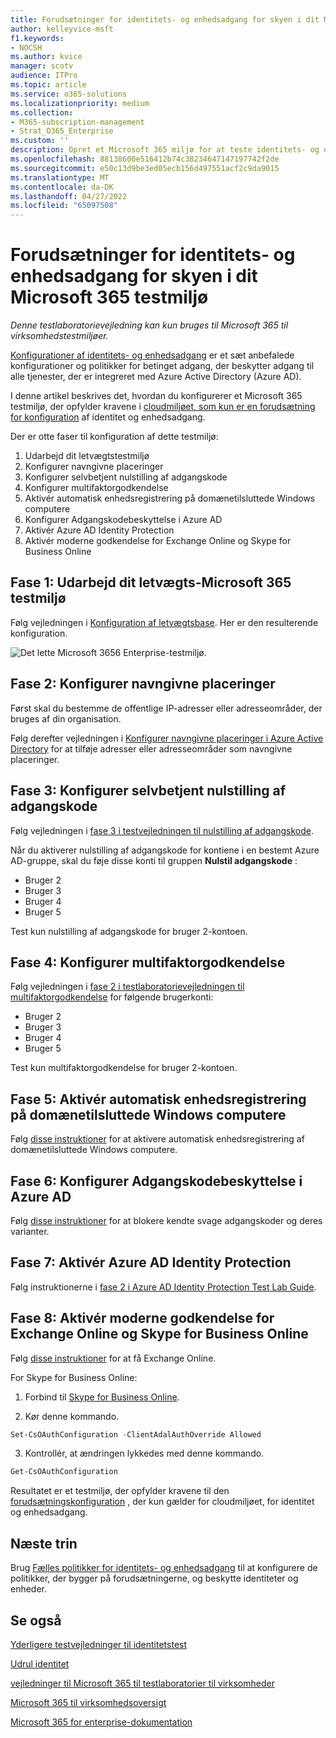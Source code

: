 ```yaml
---
title: Forudsætninger for identitets- og enhedsadgang for skyen i dit Microsoft 365 testmiljø
author: kelleyvice-msft
f1.keywords:
- NOCSH
ms.author: kvice
manager: scotv
audience: ITPro
ms.topic: article
ms.service: o365-solutions
ms.localizationpriority: medium
ms.collection:
- M365-subscription-management
- Strat_O365_Enterprise
ms.custom: ''
description: Opret et Microsoft 365 miljø for at teste identitets- og enhedsadgang med forudsætningerne for godkendelse kun i skyen.
ms.openlocfilehash: 88138600e516412b74c38234647147197742f2de
ms.sourcegitcommit: e50c13d9be3ed05ecb156d497551acf2c9da9015
ms.translationtype: MT
ms.contentlocale: da-DK
ms.lasthandoff: 04/27/2022
ms.locfileid: "65097508"
---
```

# <a name="identity-and-device-access-prerequisites-for-cloud-only-in-your-microsoft-365-test-environment"></a>Forudsætninger for identitets- og enhedsadgang for skyen i dit Microsoft 365 testmiljø

*Denne testlaboratorievejledning kan kun bruges til Microsoft 365 til virksomhedstestmiljøer.*

[Konfigurationer af identitets- og enhedsadgang](../security/office-365-security/microsoft-365-policies-configurations.md) er et sæt anbefalede konfigurationer og politikker for betinget adgang, der beskytter adgang til alle tjenester, der er integreret med Azure Active Directory (Azure AD).

I denne artikel beskrives det, hvordan du konfigurerer et Microsoft 365 testmiljø, der opfylder kravene i [cloudmiljøet, som kun er en forudsætning for konfiguration](../security/office-365-security/identity-access-prerequisites.md#prerequisites) af identitet og enhedsadgang.

Der er otte faser til konfiguration af dette testmiljø:

1. Udarbejd dit letvægtstestmiljø
2. Konfigurer navngivne placeringer
3. Konfigurer selvbetjent nulstilling af adgangskode
4. Konfigurer multifaktorgodkendelse
5. Aktivér automatisk enhedsregistrering på domænetilsluttede Windows computere
6. Konfigurer Adgangskodebeskyttelse i Azure AD 
7. Aktivér Azure AD Identity Protection
8. Aktivér moderne godkendelse for Exchange Online og Skype for Business Online

## <a name="phase-1-build-out-your-lightweight-microsoft-365-test-environment"></a>Fase 1: Udarbejd dit letvægts-Microsoft 365 testmiljø

Følg vejledningen i [Konfiguration af letvægtsbase](lightweight-base-configuration-microsoft-365-enterprise.md).
Her er den resulterende konfiguration.

![Det lette Microsoft 3656 Enterprise-testmiljø.](../media/lightweight-base-configuration-microsoft-365-enterprise/Phase4.png)
 
## <a name="phase-2-configure-named-locations"></a>Fase 2: Konfigurer navngivne placeringer

Først skal du bestemme de offentlige IP-adresser eller adresseområder, der bruges af din organisation.

Følg derefter vejledningen i [Konfigurer navngivne placeringer i Azure Active Directory](/azure/active-directory/reports-monitoring/quickstart-configure-named-locations) for at tilføje adresser eller adresseområder som navngivne placeringer. 

## <a name="phase-3-configure-self-service-password-reset"></a>Fase 3: Konfigurer selvbetjent nulstilling af adgangskode

Følg vejledningen i [fase 3 i testvejledningen til nulstilling af adgangskode](password-reset-m365-ent-test-environment.md#phase-3-configure-and-test-password-reset). 

Når du aktiverer nulstilling af adgangskode for kontiene i en bestemt Azure AD-gruppe, skal du føje disse konti til gruppen **Nulstil adgangskode** :

- Bruger 2
- Bruger 3
- Bruger 4
- Bruger 5

Test kun nulstilling af adgangskode for bruger 2-kontoen.

## <a name="phase-4-configure-multi-factor-authentication"></a>Fase 4: Konfigurer multifaktorgodkendelse

Følg vejledningen i [fase 2 i testlaboratorievejledningen til multifaktorgodkendelse](multi-factor-authentication-microsoft-365-test-environment.md#phase-2-enable-and-test-multi-factor-authentication-for-the-user-2-account) for følgende brugerkonti:

- Bruger 2
- Bruger 3
- Bruger 4
- Bruger 5

Test kun multifaktorgodkendelse for bruger 2-kontoen.

## <a name="phase-5-enable-automatic-device-registration-of-domain-joined-windows-computers"></a>Fase 5: Aktivér automatisk enhedsregistrering på domænetilsluttede Windows computere 

Følg [disse instruktioner](/azure/active-directory/devices/hybrid-azuread-join-plan) for at aktivere automatisk enhedsregistrering af domænetilsluttede Windows computere.

## <a name="phase-6-configure-azure-ad-password-protection"></a>Fase 6: Konfigurer Adgangskodebeskyttelse i Azure AD 

Følg [disse instruktioner](/azure/active-directory/authentication/concept-password-ban-bad) for at blokere kendte svage adgangskoder og deres varianter.

## <a name="phase-7-enable-azure-ad-identity-protection"></a>Fase 7: Aktivér Azure AD Identity Protection

Følg instruktionerne i [fase 2 i Azure AD Identity Protection Test Lab Guide](azure-ad-identity-protection-microsoft-365-test-environment.md#phase-2-use-azure-ad-identity-protection). 

## <a name="phase-8-enable-modern-authentication-for-exchange-online-and-skype-for-business-online"></a>Fase 8: Aktivér moderne godkendelse for Exchange Online og Skype for Business Online

Følg [disse instruktioner](/Exchange/clients-and-mobile-in-exchange-online/enable-or-disable-modern-authentication-in-exchange-online#enable-or-disable-modern-authentication-in-exchange-online-for-client-connections-in-outlook-2013-or-later) for at få Exchange Online. 

For Skype for Business Online:

1. Forbind til [Skype for Business Online](/SkypeForBusiness/set-up-your-computer-for-windows-powershell/set-up-your-computer-for-windows-powershell).

2. Kør denne kommando.

  ```powershell
  Set-CsOAuthConfiguration -ClientAdalAuthOverride Allowed
  ```

3. Kontrollér, at ændringen lykkedes med denne kommando.

  ```powershell
  Get-CsOAuthConfiguration
  ```

Resultatet er et testmiljø, der opfylder kravene til den [forudsætningskonfiguration](../security/office-365-security/identity-access-prerequisites.md#prerequisites) , der kun gælder for cloudmiljøet, for identitet og enhedsadgang. 

## <a name="next-step"></a>Næste trin

Brug [Fælles politikker for identitets- og enhedsadgang](../security/office-365-security/identity-access-policies.md) til at konfigurere de politikker, der bygger på forudsætningerne, og beskytte identiteter og enheder.

## <a name="see-also"></a>Se også

[Yderligere testvejledninger til identitetstest](m365-enterprise-test-lab-guides.md#identity)

[Udrul identitet](deploy-identity-solution-overview.md)

[vejledninger til Microsoft 365 til testlaboratorier til virksomheder](m365-enterprise-test-lab-guides.md)

[Microsoft 365 til virksomhedsoversigt](microsoft-365-overview.md)

[Microsoft 365 for enterprise-dokumentation](/microsoft-365-enterprise/)

